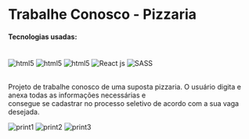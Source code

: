 # Trabalhe Conosco - Pizzaria

<h4>Tecnologias usadas:</h4>
<div style="display: inline-block"><br/>
<img src="https://img.shields.io/badge/HTML5-E34F26?style=for-the-badge&logo=html5&logoColor=white" alt="html5" align="center"/>
<img src="https://img.shields.io/badge/CSS3-1572B6?style=for-the-badge&logo=css3&logoColor=white" alt="html5" align="center"/>
<img src="https://img.shields.io/badge/JavaScript-F7DF1E?style=for-the-badge&logo=javascript&logoColor=black" alt="html5" align="center"/>
<img src="https://img.shields.io/badge/React-20232A?style=for-the-badge&logo=react&logoColor=61DAFB" alt="React js" align="center"/>
<img src="https://img.shields.io/badge/Sass-CC6699?style=for-the-badge&logo=sass&logoColor=white" alt="SASS" align="center">
</div>

<br>Projeto de trabalhe conosco de uma suposta pizzaria. O usuário digita e anexa todas as informações necessárias e <br>
consegue se cadastrar no processo seletivo de acordo com a sua vaga desejada.

![print1](https://github.com/VitorLucasX/work_with_us_pizzaria_react/assets/126624364/e5d76ab7-e9a4-4688-921e-72f264290122)
![print2](https://github.com/VitorLucasX/work_with_us_pizzaria_react/assets/126624364/3577844c-4dd7-433d-adc0-8f8152e0b74a)
![print3](https://github.com/VitorLucasX/work_with_us_pizzaria_react/assets/126624364/e0aa8443-7bb1-48a8-9fb2-747e5e6fa704)
